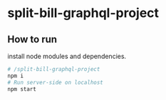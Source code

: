 # split-bill-graphql-project
## How to run

install node modules and dependencies.
```sh
# /split-bill-graphql-project
npm i
# Run server-side on localhost
npm start
```
